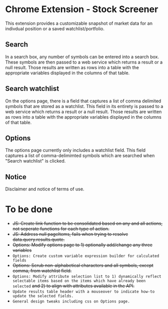 # Chrome Extension - Stock Screener
This extension provides a customizable snapshot of market data for an indivdual position or a saved watchlist/portfolio.

## Search
In a search box, any number of symbols can be entered into a search box. These symbols are then passed to a web service which returns a result or a null result. Those results are written as rows into a table with the appropriate variables displayed in the columns of that table.

## Search watchlist
On the options page, there is a field that captures a list of comma delimited symbols that are stored as a watchlist. This field in its entirety is passed to a web service which returns a result or a null result. Those results are written as rows into a table with the appropriate variables displayed in the columns of that table.

## Options
The options page currently only includes a watchlist field. This field captures a list of comma-delimimted symbols which are searched when "Search watchlist" is clicked.

## Notice
Disclaimer and notice of terms of use.

# To be done
- ~~JS: Create link function to be consolidated based on any and all actions, not seperate functions for each type of action.~~
- ~~JS: Address null pageItems, fails when trying to resolve data.query.results.quote.~~
- ~~Options: Modify options page to 1) optionally add/change any three variables~~
- ```Options: Create custom variable expression builder for calculated fields```
- ~~Options: Scrub non-alphabetical characters and all symbols, except comma, from watchlist field.~~
- ```Options: Modify attribute selection list to 1) dynamically reflect selectable items based on the items which have already been selected``` ~~and 2) to align with attributes available in the API.~~
- ```Update results table header with a mouseover to indicate how-to update the selected fields.```
- ```General design tweaks including css on Options page.```
